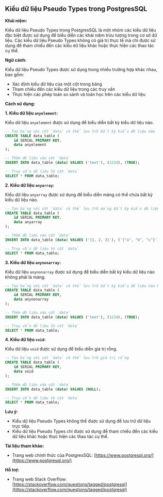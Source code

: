 ## Kiểu dữ liệu Pseudo Types trong PostgresSQL

**Khái niệm:**

Kiểu dữ liệu Pseudo Types trong PostgresSQL là một nhóm các kiểu dữ liệu đặc biệt được sử dụng để biểu diễn các khái niệm trừu tượng trong cơ sở dữ liệu. Các kiểu dữ liệu Pseudo Types không có giá trị thực tế mà chỉ được sử dụng để tham chiếu đến các kiểu dữ liệu khác hoặc thực hiện các thao tác cụ thể.

**Ngữ cảnh:**

Kiểu dữ liệu Pseudo Types được sử dụng trong nhiều trường hợp khác nhau, bao gồm:

- Xác định kiểu dữ liệu của một cột trong bảng
- Tham chiếu đến các kiểu dữ liệu trong các truy vấn
- Thực hiện các phép toán so sánh và toán học trên các kiểu dữ liệu

**Cách sử dụng:**

**1. Kiểu dữ liệu `anyelement`:**

Kiểu dữ liệu `anyelement` được sử dụng để biểu diễn bất kỳ kiểu dữ liệu nào.

```sql
-- Tạo bảng với cột `data` có thể lưu trữ bất kỳ kiểu dữ liệu nào
CREATE TABLE data_table (
    id SERIAL PRIMARY KEY,
    data anyelement
);

-- Thêm dữ liệu vào cột `data`
INSERT INTO data_table (data) VALUES ('text'), (1234), (TRUE);

-- Truy vấn dữ liệu từ cột `data`
SELECT * FROM data_table;
```

**2. Kiểu dữ liệu `anyarray`:**

Kiểu dữ liệu `anyarray` được sử dụng để biểu diễn mảng có thể chứa bất kỳ kiểu dữ liệu nào.

```sql
-- Tạo bảng với cột `data` có thể lưu trữ mảng bất kỳ kiểu dữ liệu nào
CREATE TABLE data_table (
    id SERIAL PRIMARY KEY,
    data anyarray
);

-- Thêm dữ liệu vào cột `data`
INSERT INTO data_table (data) VALUES ('{1, 2, 3}'), ('{"a", "b", "c"}');

-- Truy vấn dữ liệu từ cột `data`
SELECT * FROM data_table;
```

**3. Kiểu dữ liệu `anynonarray`:**

Kiểu dữ liệu `anynonarray` được sử dụng để biểu diễn bất kỳ kiểu dữ liệu nào không phải là mảng.

```sql
-- Tạo bảng với cột `data` có thể lưu trữ bất kỳ kiểu dữ liệu nào không phải là mảng
CREATE TABLE data_table (
    id SERIAL PRIMARY KEY,
    data anynonarray
);

-- Thêm dữ liệu vào cột `data`
INSERT INTO data_table (data) VALUES ('text'), (1234), (TRUE);

-- Truy vấn dữ liệu từ cột `data`
SELECT * FROM data_table;
```

**4. Kiểu dữ liệu `void`:**

Kiểu dữ liệu `void` được sử dụng để biểu diễn giá trị rỗng.

```sql
-- Tạo bảng với cột `data` có thể lưu trữ giá trị rỗng
CREATE TABLE data_table (
    id SERIAL PRIMARY KEY,
    data void
);

-- Thêm dữ liệu vào cột `data`
INSERT INTO data_table (data) VALUES (NULL);

-- Truy vấn dữ liệu từ cột `data`
SELECT * FROM data_table;
```

**Lưu ý:**

- Kiểu dữ liệu Pseudo Types không thể được sử dụng để lưu trữ dữ liệu trực tiếp.
- Kiểu dữ liệu Pseudo Types chỉ được sử dụng để tham chiếu đến các kiểu dữ liệu khác hoặc thực hiện các thao tác cụ thể.

**Tài liệu tham khảo:**

- Trang web chính thức của PostgresSQL: [https://www.postgresql.org/](https://www.postgresql.org/)

**Hỗ trợ:**

- Trang web Stack Overflow: [https://stackoverflow.com/questions/tagged/postgresql](https://stackoverflow.com/questions/tagged/postgresql)

